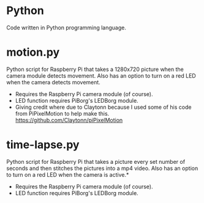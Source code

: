 # Python
Code written in Python programming language.

# motion.py
Python script for Raspberry Pi that takes a 1280x720 picture when the camera module detects movement. Also has an option to turn on a red LED when the camera detects movement.
- Requires the Raspberry Pi camera module (of course).
- LED function requires PiBorg's LEDBorg module.
- Giving credit where due to Claytonn because I used some of his code from PiPixelMotion to help make this. https://github.com/Claytonn/piPixelMotion

# time-lapse.py
Python script for Raspberry Pi that takes a picture every set number of seconds and then stitches the pictures into a mp4 video. Also has an option to turn on a red LED when the camera is active.*
- Requires the Raspberry Pi camera module (of course).
- LED function requires PiBorg's LEDBorg module.
